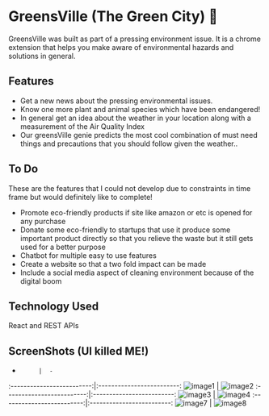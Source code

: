 # GreensVille (The Green City) 🌿


GreensVille was built as part of a pressing environment issue. It is a chrome extension that helps you make aware of environmental hazards and solutions in general.

## Features

- Get a new news about the pressing environmental issues.
- Know one more plant and animal species which have been endangered!
- In general get an idea about the weather in your location along with a measurement of the Air Quality Index
- Our greensVille genie predicts the most cool combination of must need things and precautions that you should follow given the weather..

## To Do

These are the features that I could not develop due to constraints in time frame but would definitely like to complete!

- Promote eco-friendly products if site like amazon or etc is opened for any purchase
- Donate some eco-friendly to startups that use it produce some important product directly so that you relieve the waste but it still gets used for a better purpose
- Chatbot for multiple easy to use features
- Create a website so that a two fold impact can be made
- Include a social media aspect of cleaning environment because of the digital boom

## Technology Used
React and REST APIs

## ScreenShots (UI killed ME!)

-          |  -
:-------------------------:|:-------------------------:
![image1](https://user-images.githubusercontent.com/68280369/216840293-4746aaa7-49ec-40ee-8d1d-5a7a4929a9ef.png)  |  ![image2](https://user-images.githubusercontent.com/68280369/216840294-4fda864a-6398-4b3c-bc4c-b959ac0c6c65.png)
:-------------------------:|:-------------------------:
![image3](https://user-images.githubusercontent.com/68280369/216840280-61d27f19-1428-4d2f-873b-2e6a34c6c36c.png)  |  ![image4](https://user-images.githubusercontent.com/68280369/216840284-2bd7a396-8b7c-4d3c-9520-b297634be7de.png)
:-------------------------:|:-------------------------:
![image7](https://user-images.githubusercontent.com/68280369/216840290-3330b694-a3d6-4185-9db5-038af84ccb9d.png)  |  ![image8](https://user-images.githubusercontent.com/68280369/216840292-376c8847-623e-4c35-8ed4-cfbe5a3c9b07.png)
